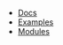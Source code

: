<!-- docs/_sidebar.md -->

* [Docs](./README.md)
* [Examples](../examples/README.md)
* [Modules](../modules/README.md)
